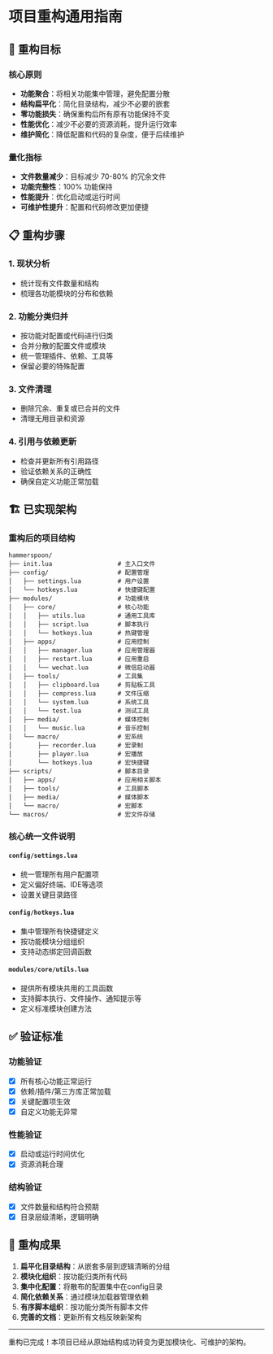 # 项目重构通用指南

## 🎯 重构目标

### 核心原则
- **功能聚合**：将相关功能集中管理，避免配置分散
- **结构扁平化**：简化目录结构，减少不必要的嵌套
- **零功能损失**：确保重构后所有原有功能保持不变
- **性能优化**：减少不必要的资源消耗，提升运行效率
- **维护简化**：降低配置和代码的复杂度，便于后续维护

### 量化指标
- **文件数量减少**：目标减少 70-80% 的冗余文件
- **功能完整性**：100% 功能保持
- **性能提升**：优化启动或运行时间
- **可维护性提升**：配置和代码修改更加便捷

## 📋 重构步骤

### 1. 现状分析
- 统计现有文件数量和结构
- 梳理各功能模块的分布和依赖

### 2. 功能分类归并
- 按功能对配置或代码进行归类
- 合并分散的配置文件或模块
- 统一管理插件、依赖、工具等
- 保留必要的特殊配置

### 3. 文件清理
- 删除冗余、重复或已合并的文件
- 清理无用目录和资源

### 4. 引用与依赖更新
- 检查并更新所有引用路径
- 验证依赖关系的正确性
- 确保自定义功能正常加载

## 🏗️ 已实现架构

### 重构后的项目结构
```
hammerspoon/
├── init.lua                  # 主入口文件
├── config/                   # 配置管理
│   ├── settings.lua          # 用户设置
│   └── hotkeys.lua           # 快捷键配置
├── modules/                  # 功能模块
│   ├── core/                 # 核心功能
│   │   ├── utils.lua         # 通用工具库
│   │   ├── script.lua        # 脚本执行
│   │   └── hotkeys.lua       # 热键管理
│   ├── apps/                 # 应用控制
│   │   ├── manager.lua       # 应用管理器
│   │   ├── restart.lua       # 应用重启
│   │   └── wechat.lua        # 微信启动器
│   ├── tools/                # 工具集
│   │   ├── clipboard.lua     # 剪贴板工具
│   │   ├── compress.lua      # 文件压缩
│   │   └── system.lua        # 系统工具
│   │   └── test.lua          # 测试工具
│   ├── media/                # 媒体控制
│   │   └── music.lua         # 音乐控制
│   └── macro/                # 宏系统
│       ├── recorder.lua      # 宏录制
│       ├── player.lua        # 宏播放
│       └── hotkeys.lua       # 宏快捷键
├── scripts/                  # 脚本目录
│   ├── apps/                 # 应用相关脚本
│   ├── tools/                # 工具脚本
│   ├── media/                # 媒体脚本
│   └── macro/                # 宏脚本
└── macros/                   # 宏文件存储
```

### 核心统一文件说明

#### `config/settings.lua`
- 统一管理所有用户配置项
- 定义偏好终端、IDE等选项
- 设置关键目录路径

#### `config/hotkeys.lua`
- 集中管理所有快捷键定义
- 按功能模块分组组织
- 支持动态绑定回调函数

#### `modules/core/utils.lua`
- 提供所有模块共用的工具函数
- 支持脚本执行、文件操作、通知提示等
- 定义标准模块创建方法

## ✅ 验证标准

### 功能验证
- [x] 所有核心功能正常运行
- [x] 依赖/插件/第三方库正常加载
- [x] 关键配置项生效
- [x] 自定义功能无异常

### 性能验证
- [x] 启动或运行时间优化
- [x] 资源消耗合理

### 结构验证
- [x] 文件数量和结构符合预期
- [x] 目录层级清晰，逻辑明确

## 🚀 重构成果
1. **扁平化目录结构**：从嵌套多层到逻辑清晰的分组
2. **模块化组织**：按功能归类所有代码
3. **集中化配置**：将散布的配置集中在config目录
4. **简化依赖关系**：通过模块加载器管理依赖
5. **有序脚本组织**：按功能分类所有脚本文件
6. **完善的文档**：更新所有文档反映新架构

---

重构已完成！本项目已经从原始结构成功转变为更加模块化、可维护的架构。 